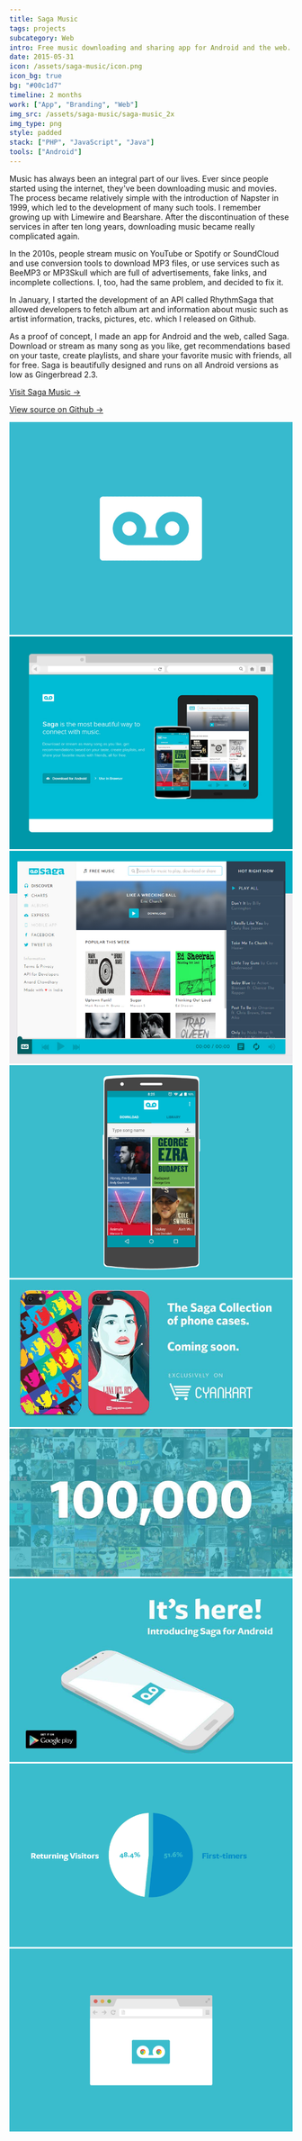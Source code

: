 ```yaml
---
title: Saga Music
tags: projects
subcategory: Web
intro: Free music downloading and sharing app for Android and the web. Over 100,000 downloads. Shut down in 2016.
date: 2015-05-31
icon: /assets/saga-music/icon.png
icon_bg: true
bg: "#00c1d7"
timeline: 2 months
work: ["App", "Branding", "Web"]
img_src: /assets/saga-music/saga-music_2x
img_type: png
style: padded
stack: ["PHP", "JavaScript", "Java"]
tools: ["Android"]
---
```


Music has always been an integral part of our lives. Ever since people started using the internet, they've been downloading music and movies. The process became relatively simple with the introduction of Napster in 1999, which led to the development of many such tools. I remember growing up with Limewire and Bearshare. After the discontinuation of these services in after ten long years, downloading music became really complicated again.

In the 2010s, people stream music on YouTube or Spotify or SoundCloud and use conversion tools to download MP3 files, or use services such as BeeMP3 or MP3Skull which are full of advertisements, fake links, and incomplete collections. I, too, had the same problem, and decided to fix it.

In January, I started the development of an API called RhythmSaga that allowed developers to fetch album art and information about music such as artist information, tracks, pictures, etc. which I released on Github.

As a proof of concept, I made an app for Android and the web, called Saga. Download or stream as many song as you like, get recommendations based on your taste, create playlists, and share your favorite music with friends, all for free. Saga is beautifully designed and runs on all Android versions as low as Gingerbread 2.3.

[Visit Saga Music &rarr;](https://anandchowdhary.github.io/saga-music)

[View source on Github &rarr;](https://github.com/AnandChowdhary/saga-android)

<div class="two-images">
  <div><img alt="" src="/assets/saga-music/2.jpg"></div>
  <div><img alt="" src="/assets/saga-music/1.jpg"></div>
</div>
<div class="two-images">
  <div><img alt="" src="/assets/saga-music/4.jpg"></div>
  <div><img alt="" src="/assets/saga-music/3.jpg"></div>
</div>
<div class="two-images">
  <div><img alt="" src="/assets/saga-music/5.jpg"></div>
  <div><img alt="" src="/assets/saga-music/6.jpg"></div>
</div>
<div class="three-images">
  <div><img alt="" src="/assets/saga-music/7.jpg"></div>
  <div><img alt="" src="/assets/saga-music/8.png"></div>
  <div><img alt="" src="/assets/saga-music/9.png"></div>
</div>
